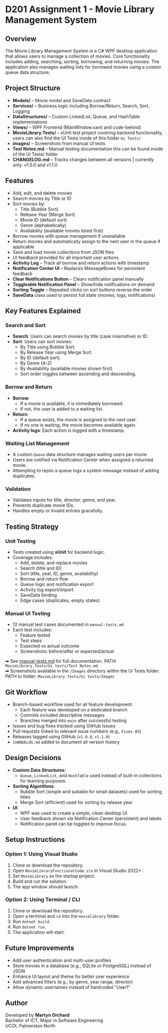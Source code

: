 # D201 Assignment 1 - Movie Library Management System

## Overview
The Movie Library Management System is a C# WPF desktop application that allows users to manage a collection of movies. Core functionality includes adding, searching, sorting, borrowing, and returning movies. The application also manages waiting lists for borrowed movies using a custom queue data structure.

## Project Structure
- **Models/** – Movie model and SaveData contract
- **Services/** – Business logic including Borrow/Return, Search, Sort, Logging
- **DataStructures/** – Custom LinkedList, Queue, and HashTable implementations
- **Views/** – WPF Frontend (MainWindow.xaml and code-behind)
- **MovieLibrary.Tests/** – xUnit test project covering backend functionality, users can also find the UI Tests inside of this folder `Ui Tests/`
- **images/** – Screenshots from manual UI tests
- **Test Notes.md** – Manual testing documentation this can be found inside of the Ui Tests/ folder
- **CHANGELOG.md** – Tracks changes between all versions | currently only: v1.0.0 and v1.1.0

## Features
- Add, edit, and delete movies
- Search movies by Title or ID
- Sort movies by:
  - Title (Bubble Sort)
  - Release Year (Merge Sort)
  - Movie ID (default sort)
  - Genre (alphabetically)
  - Availability (available movies listed first)
- Borrow movies with queue management if unavailable
- Return movies and automatically assign to the next user in the queue if applicable
- Save and load movie collections from JSON files
- UI feedback provided for all important user actions
- **Activity Log** – Track all borrow and return actions with timestamp
- **Notification Center UI** – Replaces MessageBoxes for persistent feedback
- **Clear Notifications Button** – Clears notification panel manually
- **Toggleable Notification Panel** – Show/hide notifications on demand
- **Sorting Toggle** – Repeated clicks on sort buttons reverse the order
- **SaveData** class used to persist full state (movies, logs, notifications)

## Key Features Explained

### Search and Sort
- **Search**: Users can search movies by title (case insensitive) or ID.
- **Sort**: Users can sort movies:
  - By Title using Bubble Sort.
  - By Release Year using Merge Sort.
  - By ID (default sort).
  - By Genre (A-Z)
  - By Availability (available movies shown first)
  - Sort order toggles between ascending and descending.

### Borrow and Return
- **Borrow**:
  - If a movie is available, it is immediately borrowed.
  - If not, the user is added to a waiting list.
- **Return**:
  - If a queue exists, the movie is assigned to the next user.
  - If no one is waiting, the movie becomes available again.
- **Activity logs**: Each action is logged with a timestamp.

### Waiting List Management
- A custom `Queue` data structure manages waiting users per movie.
- Users are notified via Notification Center when assigned a returned movie.
- Attempting to rejoin a queue logs a system message instead of adding duplicates.

### Validation
- Validates inputs for title, director, genre, and year.
- Prevents duplicate movie IDs.
- Handles empty or invalid entries gracefully.

## Testing Strategy

### Unit Testing
- Tests created using **xUnit** for backend logic.
- Coverage includes:
  - Add, delete, and replace movies
  - Search (title and ID)
  - Sort (title, year, ID, genre, availability)
  - Borrow and return flow
  - Queue logic and notification export
  - Activity log export/import
  - SaveData binding
  - Edge cases (duplicates, empty states)

### Manual UI Testing
- 12 manual test cases documented in `manual-tests.md`
- Each test includes:
  - Feature tested
  - Test steps
  - Expected vs actual outcome
  - Screenshots: before/after or expected/actual

➡ See [manual-tests.md](manual-tests.md) for full documentation. PATH: `MovieLibrary.Tests/Ui tests/Test Notes.md`  
➡ Screenshots available in the `/Images` directory within the Ui Tests folder. PATH to folder: `MovieLibrary.Tests/Ui tests/Images`

## Git Workflow
- Branch-based workflow used for all feature development:
  - Each feature was developed on a dedicated branch
  - Commits included descriptive messages
  - Branches merged into `main` after successful testing
- Issues and bug fixes tracked using GitHub Issues
- Pull requests linked to relevant issue numbers (e.g., `Fixes #3`)
- Releases tagged using GitHub (`v1.0.0`, `v1.1.0`)
- `CHANGELOG.md` added to document all version history

## Design Decisions
- **Custom Data Structures**:
  - `Queue`, `LinkedList`, and `HashTable` used instead of built-in collections for learning purposes.
- **Sorting Algorithms**:
  - Bubble Sort (simple and suitable for small datasets) used for sorting titles
  - Merge Sort (efficient) used for sorting by release year
- **UI**:
  - WPF was used to create a simple, clean desktop UI.
  - User feedback shown via Notification Center (persistent) and labels.
  - Notification panel can be toggled to improve focus.

## Setup Instructions

### Option 1: Using Visual Studio
1. Clone or download the repository.
2. Open `MovieLibraryFunctionalCode.sln` in Visual Studio 2022+.
3. Set `MovieLibrary` as the startup project.
4. Build and run the solution.
5. The app window should launch.

### Option 2: Using Terminal / CLI
1. Clone or download the repository.
2. Open a terminal and `cd` into the `movielibrary` folder.
3. Run `dotnet build`.
4. Run `dotnet run`.
5. The application will start.

## Future Improvements
- Add user authentication and multi-user profiles
- Store movies in a database (e.g., SQLite or PostgreSQL) instead of JSON
- Enhance UI layout and theme for better user experience
- Add advanced filters (e.g., by genre, year range, director)
- Allow dynamic usernames instead of hardcoded "User1"

## Author
Developed by **Martyn Orchard**  
Bachelor of ICT, Major in Software Engineering  
UCOL Palmerston North
